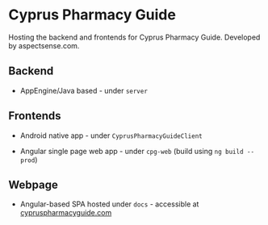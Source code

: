 # Cyprus Pharmacy Guide

Hosting the backend and frontends for Cyprus Pharmacy Guide. Developed by aspectsense.com.

## Backend

- AppEngine/Java based - under `server`

## Frontends

- Android native app - under `CyprusPharmacyGuideClient`

- Angular single page web app - under `cpg-web` (build using `ng build --prod`)

## Webpage

- Angular-based SPA hosted under `docs` - accessible at [cypruspharmacyguide.com]()
